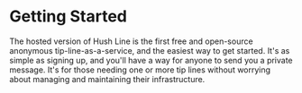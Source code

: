 # Getting Started

The hosted version of Hush Line is the first free and open-source anonymous tip-line-as-a-service, and the easiest way to get started. It's as simple as signing up, and you'll have a way for anyone to send you a private message. It's for those needing one or more tip lines without worrying about managing and maintaining their infrastructure.